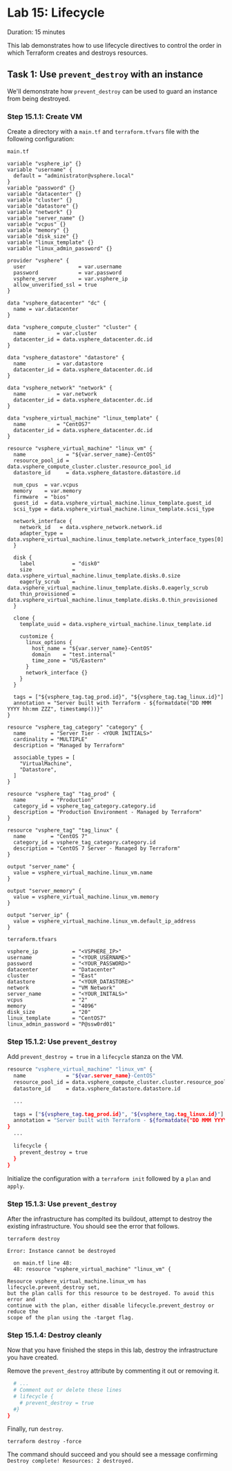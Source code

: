 # Lab 15: Lifecycle

Duration: 15 minutes

This lab demonstrates how to use lifecycle directives to control the order in which Terraform creates and destroys resources.

## Task 1: Use `prevent_destroy` with an instance

We'll demonstrate how `prevent_destroy` can be used to guard an instance from being destroyed.

### Step 15.1.1: Create VM
Create a directory with a `main.tf` and `terraform.tfvars` file with the following configuration:

`main.tf`
```hcl
variable "vsphere_ip" {}
variable "username" {
  default = "administrator@vsphere.local"
}
variable "password" {}
variable "datacenter" {}
variable "cluster" {}
variable "datastore" {}
variable "network" {}
variable "server_name" {}
variable "vcpus" {}
variable "memory" {}
variable "disk_size" {}
variable "linux_template" {}
variable "linux_admin_password" {}

provider "vsphere" {
  user                 = var.username
  password             = var.password
  vsphere_server       = var.vsphere_ip
  allow_unverified_ssl = true
}

data "vsphere_datacenter" "dc" {
  name = var.datacenter
}

data "vsphere_compute_cluster" "cluster" {
  name          = var.cluster
  datacenter_id = data.vsphere_datacenter.dc.id
}

data "vsphere_datastore" "datastore" {
  name          = var.datastore
  datacenter_id = data.vsphere_datacenter.dc.id
}

data "vsphere_network" "network" {
  name          = var.network
  datacenter_id = data.vsphere_datacenter.dc.id
}

data "vsphere_virtual_machine" "linux_template" {
  name          = "CentOS7"
  datacenter_id = data.vsphere_datacenter.dc.id
}

resource "vsphere_virtual_machine" "linux_vm" {
  name             = "${var.server_name}-CentOS"
  resource_pool_id = data.vsphere_compute_cluster.cluster.resource_pool_id
  datastore_id     = data.vsphere_datastore.datastore.id

  num_cpus  = var.vcpus
  memory    = var.memory
  firmware  = "bios"
  guest_id  = data.vsphere_virtual_machine.linux_template.guest_id
  scsi_type = data.vsphere_virtual_machine.linux_template.scsi_type

  network_interface {
    network_id   = data.vsphere_network.network.id
    adapter_type = data.vsphere_virtual_machine.linux_template.network_interface_types[0]
  }

  disk {
    label            = "disk0"
    size             = data.vsphere_virtual_machine.linux_template.disks.0.size
    eagerly_scrub    = data.vsphere_virtual_machine.linux_template.disks.0.eagerly_scrub
    thin_provisioned = data.vsphere_virtual_machine.linux_template.disks.0.thin_provisioned
  }

  clone {
    template_uuid = data.vsphere_virtual_machine.linux_template.id

    customize {
      linux_options {
        host_name = "${var.server_name}-CentOS"
        domain    = "test.internal"
        time_zone = "US/Eastern"
      }
      network_interface {}
    }
  }
  
  tags = ["${vsphere_tag.tag_prod.id}", "${vsphere_tag.tag_linux.id}"]
  annotation = "Server built with Terraform - ${formatdate("DD MMM YYYY hh:mm ZZZ", timestamp())}"
}

resource "vsphere_tag_category" "category" {
  name        = "Server Tier - <YOUR INITIALS>"
  cardinality = "MULTIPLE"
  description = "Managed by Terraform"

  associable_types = [
    "VirtualMachine",
    "Datastore",
  ]
}

resource "vsphere_tag" "tag_prod" {
  name        = "Production"
  category_id = vsphere_tag_category.category.id
  description = "Production Environment - Managed by Terraform"
}

resource "vsphere_tag" "tag_linux" {
  name        = "CentOS 7"
  category_id = vsphere_tag_category.category.id
  description = "CentOS 7 Server - Managed by Terraform"
}

output "server_name" {
  value = vsphere_virtual_machine.linux_vm.name
}

output "server_memory" {
  value = vsphere_virtual_machine.linux_vm.memory
}

output "server_ip" {
  value = vsphere_virtual_machine.linux_vm.default_ip_address
}
```

`terraform.tfvars`
```hcl
vsphere_ip           = "<VSPHERE_IP>"
username             = "<YOUR_USERNAME>"
password             = "<YOUR_PASSWORD>"
datacenter           = "Datacenter"
cluster              = "East"
datastore            = "<YOUR_DATASTORE>"
network              = "VM Network"
server_name          = "<YOUR_INITALS>"
vcpus                = "2"
memory               = "4096"
disk_size            = "20"
linux_template       = "CentOS7"
linux_admin_password = "P@ssw0rd01"
```


### Step 15.1.2: Use `prevent_destroy`

Add `prevent_destroy = true` in a `lifecycle` stanza on the VM.

```bash
resource "vsphere_virtual_machine" "linux_vm" {
  name             = "${var.server_name}-CentOS"
  resource_pool_id = data.vsphere_compute_cluster.cluster.resource_pool_id
  datastore_id     = data.vsphere_datastore.datastore.id

  ...
  
  tags = ["${vsphere_tag.tag_prod.id}", "${vsphere_tag.tag_linux.id}"]
  annotation = "Server built with Terraform - ${formatdate("DD MMM YYYY hh:mm ZZZ", timestamp())}"
}
  ...

  lifecycle {
    prevent_destroy = true
  }
}
```
Initialize the configuration with a `terraform init` followed by a `plan` and `apply`.

### Step 15.1.3: Use `prevent_destroy`
After the infrastructure has complted its buildout, attempt to destroy the existing infrastructure. You should see the error that follows.

```shell
terraform destroy
```

```
Error: Instance cannot be destroyed

  on main.tf line 48:
  48: resource "vsphere_virtual_machine" "linux_vm" {

Resource vsphere_virtual_machine.linux_vm has lifecycle.prevent_destroy set,
but the plan calls for this resource to be destroyed. To avoid this error and
continue with the plan, either disable lifecycle.prevent_destroy or reduce the
scope of the plan using the -target flag.
```

### Step 15.1.4: Destroy cleanly

Now that you have finished the steps in this lab, destroy the infrastructure you have created.

Remove the `prevent_destroy` attribute by commenting it out or removing it.

```bash
  # ...
  # Comment out or delete these lines
  # lifecycle {
    # prevent_destroy = true
  #}
}
```

Finally, run `destroy`.

```shell
terraform destroy -force
```

The command should succeed and you should see a message confirming `Destroy complete! Resources: 2 destroyed.`
